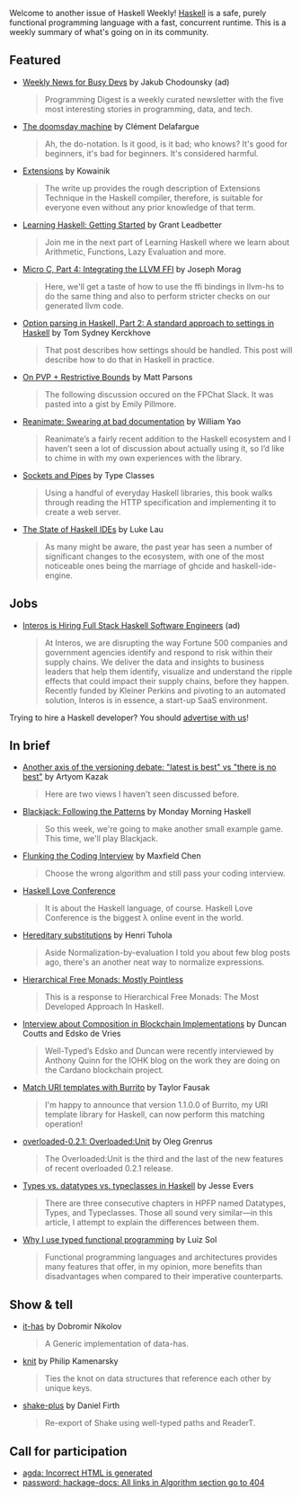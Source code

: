 Welcome to another issue of Haskell Weekly!
[Haskell](https://www.haskell.org) is a safe, purely functional programming language with a fast, concurrent runtime.
This is a weekly summary of what's going on in its community.

## Featured

- [Weekly News for Busy Devs](https://programmingdigest.net/?utm_medium=email&utm_campaign=2020-05-promo&utm_source=haskell) by Jakub Chodounsky (ad)
  > Programming Digest is a weekly curated newsletter with the five most interesting stories in programming, data, and tech️.

- [The doomsday machine](https://tech.fretlink.com/the-doomsday-machine/) by Clément Delafargue
  > Ah, the do-notation. Is it good, is it bad; who knows? It's good for beginners, it's bad for beginners. It's considered harmful.

- [Extensions](https://kowainik.github.io/posts/extensions) by Kowainik
  > The write up provides the rough description of Extensions Technique in the Haskell compiler, therefore, is suitable for everyone even without any prior knowledge of that term.

- [Learning Haskell: Getting Started](https://levelup.gitconnected.com/learning-haskell-getting-started-9f34155456e) by Grant Leadbetter
  > Join me in the next part of Learning Haskell where we learn about Arithmetic, Functions, Lazy Evaluation and more.

- [Micro C, Part 4: Integrating the LLVM FFI](https://blog.josephmorag.com/posts/mcc4/) by Joseph Morag
  > Here, we'll get a taste of how to use the ffi bindings in llvm-hs to do the same thing and also to perform stricter checks on our generated llvm code.

- [Option parsing in Haskell, Part 2: A standard approach to settings in Haskell](https://cs-syd.eu/posts/2020-05-14-option-parsing-2) by Tom Sydney Kerckhove
  > That post describes how settings should be handled. This post will describe how to do that in Haskell in practice.

- [On PVP + Restrictive Bounds](https://www.parsonsmatt.org/2020/05/07/on_pvp_restrictive_bounds.html) by Matt Parsons
  > The following discussion occured on the FPChat Slack. It was pasted into a gist by Emily Pillmore.

- [Reanimate: Swearing at bad documentation](https://williamyaoh.com/posts/2020-05-10-reanimate-an-experience-report.html) by William Yao
  > Reanimate’s a fairly recent addition to the Haskell ecosystem and I haven’t seen a lot of discussion about actually using it, so I’d like to chime in with my own experiences with the library.

- [Sockets and Pipes](https://leanpub.com/sockets-and-pipes) by Type Classes
  > Using a handful of everyday Haskell libraries, this book walks through reading the HTTP specification and implementing it to create a web server.

- [The State of Haskell IDEs](https://mpickering.github.io/ide/posts/2020-05-08-state-of-haskell-ide.html) by Luke Lau
  > As many might be aware, the past year has seen a number of significant changes to the ecosystem, with one of the most noticeable ones being the marriage of ghcide and haskell-ide-engine.

## Jobs

- [Interos is Hiring Full Stack Haskell Software Engineers](https://www.interos.ai/vacancies/#haskell-software-engineer) (ad)
  > At Interos, we are disrupting the way Fortune 500 companies and government agencies identify and respond to risk within their supply chains. We deliver the data and insights to business leaders that help them identify, visualize and understand the ripple effects that could impact their supply chains, before they happen. Recently funded by Kleiner Perkins and pivoting to an automated solution, Interos is in essence, a start-up SaaS environment.

Trying to hire a Haskell developer?
You should [advertise with us](https://haskellweekly.news/advertising.html)!

## In brief

- [Another axis of the versioning debate: "latest is best" vs "there is no best"](https://tek.brick.do/f5927222-69b6-463c-9e40-05fb8a6c30f4) by Artyom Kazak
  > Here are two views I haven't seen discussed before.

- [Blackjack: Following the Patterns](https://mmhaskell.com/blog/2020/4/27/blackjack-following-the-patterns) by Monday Morning Haskell
  > So this week, we're going to make another small example game. This time, we'll play Blackjack.

- [Flunking the Coding Interview](https://maxfieldchen.com/posts/2020-05-09-Code-Interview-Haskell-1.html) by Maxfield Chen
  > Choose the wrong algorithm and still pass your coding interview.

- [Haskell Love Conference](https://haskell.love)
  > It is about the Haskell language, of course. Haskell Love Conference is the biggest λ online event in the world.

- [Hereditary substitutions](https://boxbase.org/entries/2020/may/11/hereditary_substitutions/) by Henri Tuhola
  > Aside Normalization-by-evaluation I told you about few blog posts ago, there's an another neat way to normalize expressions.

- [Hierarchical Free Monads: Mostly Pointless](https://github.com/effectfully/sketches/tree/42166f6f13a87f749fd30f938a6c0f3600385f35/hierarchical-free-monads-mostly-pointless#readme)
  > This is a response to Hierarchical Free Monads: The Most Developed Approach In Haskell.

- [Interview about Composition in Blockchain Implementations](http://www.well-typed.com/blog/2020/05/interview-with-edsko-and-duncan-about-composition-in-blockchain-implementations/) by Duncan Coutts and Edsko de Vries
  > Well-Typed’s Edsko and Duncan were recently interviewed by Anthony Quinn for the IOHK blog on the work they are doing on the Cardano blockchain project.

- [Match URI templates with Burrito](https://dev.to/tfausak/match-uri-templates-with-burrito-4a1p) by Taylor Fausak
  > I'm happy to announce that version 1.1.0.0 of Burrito, my URI template library for Haskell, can now perform this matching operation!

- [overloaded-0.2.1: Overloaded:Unit](https://oleg.fi/gists/posts/2020-05-11-overloaded-unit.html) by Oleg Grenrus
  > The Overloaded:Unit is the third and the last of the new features of recent overloaded 0.2.1 release.

- [Types vs. datatypes vs. typeclasses in Haskell](https://jesseevers.com/haskell-types/) by Jesse Evers
  > There are three consecutive chapters in HPFP named Datatypes, Types, and Typeclasses. Those all sound very similar―in this article, I attempt to explain the differences between them.

- [Why I use typed functional programming](http://luizsol.com/why-functional-programming/) by Luiz Sol
  > Functional programming languages and architectures provides many features that offer, in my opinion, more benefits than disadvantages when compared to their imperative counterparts.

## Show & tell

- [it-has](https://github.com/dnikolovv/it-has/tree/7a3a47d98d17fcce038b05b3312938d5d14aa2dc) by Dobromir Nikolov
  > A Generic implementation of data-has.

- [knit](https://github.com/pkamenarsky/knit/tree/cdec45bd98e8907476033d179ef67e9c516f82e4) by Philip Kamenarsky
  > Ties the knot on data structures that reference each other by unique keys.

- [shake-plus](https://hackage.haskell.org/package/shake-plus-0.1.2.0) by Daniel Firth
  > Re-export of Shake using well-typed paths and ReaderT.

## Call for participation

-   [agda: Incorrect HTML is generated](https://github.com/agda/agda/issues/4653)
-   [password: hackage-docs: All links in Algorithm section go to 404](https://github.com/cdepillabout/password/issues/17)
